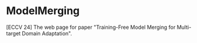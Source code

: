# ModelMerging
[ECCV 24] The web page for paper "Training-Free Model Merging for Multi-target Domain Adaptation".
